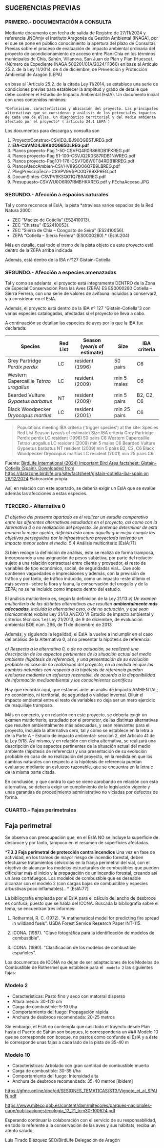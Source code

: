 ## SUGERENCIAS PREVIAS
### PRIMERO.- DOCUMENTACIÓN A CONSULTA
Mediante documento con fecha de salida de Registro de 27/11/2024 y referencia JNO/mjv el Instituto Aragonés de Gestión Ambiental [INAGA], por el que se pone en público conocimiento la apertura del plazo de Consultas Previas sobre el proceso de evaluación de impacto ambiental ordinaria del proyecto de acondicionamiento de acceso entre Plan-Chía en los términos municipales de Chía, Sahún, Villanova, San Juan de Plan y Plan (Huesca). (Número de Expediente INAGA 500201/01A/2024/11360) en base al Artículo 25.2. de la Ley 11/2014, de 4 de diciembre, de Prevención y Protección Ambiental de Aragón (LEPA)

en base al `Artículo 25.2. de la citada Ley 11/2014, se establece una serie de condiciones previas para establecer la amplitud y grado de detalle que debe contener el Estudio de Impacto Ambiental (EsIA). Un documento inicial con unos contenidos mínimos:

    *Definición, características y ubicación del proyecto. Las principales alternativas que se consideran y análisis de los potenciales impactos de cada una de ellas. Un diagnóstico territorial y del medio ambiente afectado por el proyecto* (`artículo 24.1 LEPA`)


Los documentos para descarga y consulta son

1. ProyectoConstruc-CSVID2JBJ90QGB5TJREG.pdf
2. **EIA-CSVMD4JBK90QGB5DLREG.pdf**
3. Planos proyecto-Pag 1-50-CSVFQ4R0R86RDB1FKREG.pdf
4. Planos proyecto-Pag 51-100-CSVJQ2R0S87RDB1NWREG.pdf
5. Planos proyecto-Pag101-176-CSV7Q6W0T84RDB1IRREG.pdf
6. PlanosAfeccAmbien-CSVHV89SOO6Q7B9LBREG.pdf
7. PliegPrescripTecni-CSVPV9VSPO0Q7B9XPREG.pdf
8. DocumSintes-CSVPV9KSQO1Q7B9AOREG.pdf
9. Presupuesto-CSVWU0O6R97RMBHKXREG.pdf
y FEchaAcceso.JPG

### SEGUNDO.- Afección a espacios naturales
Tal y como reconoce el EsIA, la pista *atraviesa varios espacios de la Red Natura 2000:

- ZEC “Macizo de Cotiella” (ES2410013).
- ZEC “Chistau” (ES2410053).
- ZEC “Sierra de Chía – Congosto de Seira” (ES2410056).
- ZEPA “Cotiella – Sierra Ferrera” (ES0000280).*
(EsIA:204)

Más en detalle, casi todo el tramo de la pista objeto de este proyecto está dentro de la ZEPA arriba indicada.

Además, está dentro de la IBA nº127 Gistaín-Cotiella

### SEGUNDO.- Afección a especies amenazadas
Tal y como se adelanta, el proyecto está íntegramente DENTRO de la Zona de Especial Conservación Para las Aves (ZEPA) ES ES0000280 Cotiella – Sierra Ferrera, con una serie de valores de avifauna incluidos a conservar2, y a considerar en el EsIA. 

Además, el proyecto está dentro de la IBA nº 127 “Gistaín-Cotiella”3 con varias especies catalogadas, afectadas si el proyecto se lleva a cabo.

A continuación se detallan las especies de aves por la que la IBA fue declarada:


| Species | Red List | Season (year/s of estimate) | Size | IBA criteria |
|----------|-----------|------------------------|--------|--------------|
| Grey Partridge *Perdix perdix* | LC | resident (1996) | 50 pairs | C6 |
| Western Capercaillie *Tetrao urogallus* | LC | resident (2009) | min 5 males | C6 |
| Bearded Vulture *Gypaetus barbatus* | NT | resident (2009) | min 5 pairs | B2, C2, C6 |
| Black Woodpecker *Dryocopus martius* | LC | resident (2001) | min 25 pairs | C6 |

> Populations meeting IBA criteria ('trigger species') at the site: Species 	Red List 	Season (year/s of estimate) 	Size 	IBA criteria Grey Partridge Perdix perdix 	LC 	resident (1996) 	50 pairs 	C6 Western Capercaillie Tetrao urogallus 	LC 	resident (2009) 	min 5 males 	C6 Bearded Vulture Gypaetus barbatus 	NT 	resident (2009) 	min 5 pairs 	B2, C2, C6 Black Woodpecker Dryocopus martius 	LC 	resident (2001) 	min 25 pairs 	C6

Fuente: [BirdLife International (2024) Important Bird Area factsheet: Gistaín-Cotiella (Spain). Downloaded from https://datazone.birdlife.org/site/factsheet/gistaín-cotiella-iba-spain on 26/12/2024](https://datazone.birdlife.org/site/factsheet/gista%C3%ADn-cotiella-iba-spain/details) Elaboración propia

Así, en relación con este apartado, se debería exigir un EsIA que se evalúe además las afecciones a estas especies.

### TERCERO.- Alternativa 0
*El objetivo del presente apartado es el realizar un estudio comparativo entre las diferentes alternativas estudiadas en el proyecto, así como con la Alternativa 0 o no realización del proyecto. Se pretende determinar de esta manera la mejor opción, definida ésta como aquella que mejor cumple los objetivos perseguidos por la infraestructura proyectada teniendo un impacto menor sobre el medio.* 5.4 Análisis multicriterio [EsIA:71]

Si bien recoge la definición de análisis, éste se realiza de forma tramposa, incorporando a una asignación de pesos subjetiva, por parte del redactor sujeto a una relación contractual entre cliente y proveedor, el resto de variables de tipo económico, social, de seguridadss vial... Que sólo contienen vaguedades e imprecisiones y además, con la previsión de tráfico y por tanto, de tráfico inducido, como un impacto -este últimio el más severo- sobre la flora y fauna, la conservación del urogallo y de la ZEPA; no se ha incluido como impacto dentro del estudio. 

El análisis multicriterio es, según la definición de la Ley 21/13 *e) Un examen multicriterio de las distintas alternativas que resulten **ambientalmente más adecuadas**, incluida la alternativa cero, o de no actuación, y que sean técnicamente viables* <ref>Ley 21/13 ANEXO VI Estudio de impacto ambiental y criterios técnicos 1.e) Ley 21/2013, de 9 de diciembre, de evaluación ambiental BOE núm. 296, de 11 de diciembre de 2013</ref>

Además, y siguiendo la legalidad, el EsIA la vuelve a inclumplir en el caso del análisis de la Alternativa 0, al no presentar la hipótesis de referencia:


*c) Respecto a la alternativa 0, o de no actuación, se realizará una descripción de los aspectos pertinentes de la situación actual del medio ambiente (hipótesis de referencia), y una presentación de su evolución probable en caso de no realización del proyecto, en la medida en que los cambios naturales con respecto a la hipótesis de referencia puedan evaluarse mediante un esfuerzo razonable, de acuerdo a la disponibilidad de información medioambiental y los conocimientos científicos*

Hay que recordar aquí, que estámos ante un anális de impacto AMBIENTAL; no económico, ni territorial, de seguridad o vialidad invernal. Diluir el impacto ambiental entre el resto de variables no deja ser un mero ejercicio de maquillaje tramposo.

Más en concreto, y en relación con este proyecto, se debería exigir un examen multicriterio, estudiado por el promotor, de las distintas alternativas que resulten ambientalmente más adecuadas, y sean relevantes para el proyecto, incluida la alternativa cero, tal y como se establece en la letra a de la Parte A - Estudio de impacto ambiental-  sección 2, del Artículo 41 de la Ley 9/18. Así mismo, y en relación con dicha alternativa, se realizará una descripción de los aspectos pertinentes de la situación actual del medio ambiente (hipótesis de referencia) y una presentación de su evolución probable en caso de no realización del proyecto, en la medida en que los cambios naturales con respecto a la hipótesis de referencia puedan evaluarse mediante un esfuerzo razonable, que se encuentra en la letra c de la misma parte citada. 

En conclusión, y que contra lo que se viene aprobando en relación con esta alternativa, se debería exigir un cumplimiento de la legislación vigente y unas garantías de procedimiento administrativo no viciadas por defectos de forma.

### CUARTO.- Fajas perimetrales

## Faja perimetral
Se observa con preocupación que, en el EsIA NO se incluye la superficie de desbroce y por tanto, tampoco en el resumen de superficies afectadas.

***7.3.3 Faja perimetral de protección contra incendios** Una vez en fase de actividad, en los tramos de mayor riesgo de incendio forestal, deben efectuarse tratamientos selvícolas en la franja perimetral del vial, con el objetivo de alcanzar los modelos estructurales de combustibles que pueden dificultar más el inicio y la propagación de un incendio forestal, creando así un área cortafuegos. Los modelos de combustible que es deseable alcanzar son el modelo 2 (con cargas bajas de combustible y especies arbustivas poco inflamables).. * 
[EsIA:77]

La bibliografía empleada por el EsIA para el cálculo del ancho de desbroce es confusa; puesto que se habla del ICONA. Buscada la bibliografía sobre el tema, se encuentran tres informes:

1. Rothermel, R. C. (1972). "A mathematical model for predicting fire spread in wildland fuels". USDA Forest Service Research Paper INT-115.

2. ICONA. (1987). "Clave fotográfica para la identificación de modelos de combustible".

3. ICONA. (1990). "Clasificación de los modelos de combustible españoles".

Los documentos de ICONA no dejan de ser adaptaciones de los Modelos de Combustible de Rothermel que establece para el ` modelo 2` las siguientes fajas:

### Modelo 2
- Características: Pasto fino y seco con matorral disperso
- Altura media: 30-120 cm
- Carga de combustible: 5-10 t/ha
- Comportamiento del fuego: Propagación rápida
- Anchura de desbroce recomendada: 20-25 metros

Sin embargo, el EsIA no contempla que casi todo el trayecto desde Plan hasta el Puerto de Sahún son bosques, le correspondería un ### Modelo 10 que se corresponde con bosque, no pastos como confunde el EsIA y a éste le corresponde unas fajas a cada lado de la pista de 35-40 m

### Modelo 10
- Características: Arbolado con gran cantidad de combustible muerto
- Carga de combustible: 30-35 t/ha
- Comportamiento del fuego: Intensidad alta
- Anchura de desbroce recomendada: 35-40 metros [ibidem]




https://gfmc.online/doc/cd/SESIONES_TEMATICAS/ST3/Vignote_et_al_SPAIN.pdf 

https://www.miteco.gob.es/content/dam/miteco/es/parques-nacionales-oapn/publicaciones/ecologia_12_21_tcm30-100624.pdf


Esperando continuar la colaboración con el servicio de su responsabilidad, en todo lo referente a la conservación de las aves y sus hábitats, reciba un atento saludo,

Luis Tirado Blázquez
SEO/BirdLife Delegación de Aragón